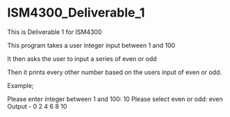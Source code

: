 # ISM4300_Deliverable_1

This is Deliverable 1 for ISM4300

This program takes a user integer input between 1 and 100

It then asks the user to input a series of even or odd

Then it prints every other number based on the users input of even or odd.

Example;

Please enter integer between 1 and 100: 10
Please select even or odd: even
Output -
0
2
4
6
8
10
